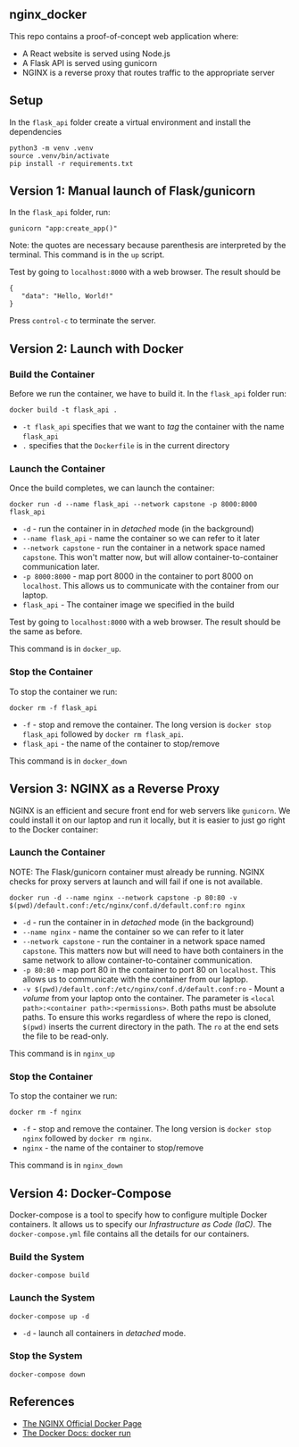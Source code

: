 ## nginx_docker

This repo contains a proof-of-concept web application where:

* A React website is served using Node.js
* A Flask API is served using gunicorn
* NGINX is a reverse proxy that routes traffic to the appropriate server

## Setup

In the `flask_api` folder create a virtual environment and install the dependencies

```
python3 -m venv .venv
source .venv/bin/activate
pip install -r requirements.txt
```


## Version 1: Manual launch of Flask/gunicorn

In the `flask_api` folder, run:

```
gunicorn "app:create_app()"
```

Note: the quotes are necessary because parenthesis are interpreted by the terminal.  This command is in the `up` script.

Test by going to `localhost:8000` with a web browser.  The result should be

```
{
   "data": "Hello, World!"
}
```

Press `control-c` to terminate the server.

## Version 2:  Launch with Docker


### Build the Container
Before we run the container, we have to build it.  In the `flask_api` folder run:

```
docker build -t flask_api .
```

* `-t flask_api` specifies that we want to *tag* the container with the name `flask_api`
* `.` specifies that the `Dockerfile` is in the current directory


### Launch the Container

Once the build completes, we can launch the container:

```
docker run -d --name flask_api --network capstone -p 8000:8000 flask_api
```

* `-d` - run the container in in *detached* mode (in the background)
* `--name flask_api` - name the container so we can refer to it later
* `--network capstone` - run the container in a network space named `capstone`.  This won't matter now, but will allow container-to-container communication later.
* `-p 8000:8000` - map port 8000 in the container to port 8000 on `localhost`.  This allows us to communicate with the container from our laptop.
* `flask_api` - The container image we specified in the build

Test by going to `localhost:8000` with a web browser.  The result should be the same as before.

This command is in `docker_up`.

### Stop the Container

To stop the container we run:

```
docker rm -f flask_api
```

* `-f` - stop and remove the container.  The long version is `docker stop flask_api` followed by `docker rm flask_api`.
* `flask_api` - the name of the container to stop/remove

This command is in `docker_down`


## Version 3: NGINX as a Reverse Proxy

NGINX is an efficient and secure front end for web servers like `gunicorn`.  We could install it on our laptop and run it locally, but it is easier to just go right to the Docker container:

### Launch the Container

NOTE:  The Flask/gunicorn container must already be running.  NGINX checks for proxy servers at launch and will fail if one is not available.

```
docker run -d --name nginx --network capstone -p 80:80 -v $(pwd)/default.conf:/etc/nginx/conf.d/default.conf:ro nginx
```

* `-d` - run the container in in *detached* mode (in the background)
* `--name nginx` - name the container so we can refer to it later
* `--network capstone` - run the container in a network space named `capstone`.  This matters now but will need to have both containers in the same network to allow container-to-container communication.
* `-p 80:80` - map port 80 in the container to port 80 on `localhost`.  This allows us to communicate with the container from our laptop.
* `-v $(pwd)/default.conf:/etc/nginx/conf.d/default.conf:ro` - Mount a *volume* from your laptop onto the container.  The parameter is `<local path>:<container path>:<permissions>`.  Both paths must be absolute paths.  To ensure this works regardless of where the repo is cloned, `$(pwd)` inserts the current directory in the path.  The `ro` at the end sets the file to be read-only.

This command is in `nginx_up`

### Stop the Container

To stop the container we run:

```
docker rm -f nginx
```

* `-f` - stop and remove the container.  The long version is `docker stop nginx` followed by `docker rm nginx`.
* `nginx` - the name of the container to stop/remove

This command is in `nginx_down`


## Version 4: Docker-Compose

Docker-compose is a tool to specify how to configure multiple Docker containers.  It allows us to specify our *Infrastructure as Code (IaC)*.  The `docker-compose.yml` file contains all the details for our containers.

### Build the System

```
docker-compose build
```

### Launch the System

```
docker-compose up -d
```

* `-d` - launch all containers in *detached* mode.


### Stop the System

```
docker-compose down
```


## References

* [The NGINX Official Docker Page](https://hub.docker.com/_/nginx)
* [The Docker Docs: docker run](https://docs.docker.com/engine/reference/commandline/container_run/)
